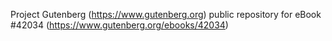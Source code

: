 Project Gutenberg (https://www.gutenberg.org) public repository for eBook #42034 (https://www.gutenberg.org/ebooks/42034)
